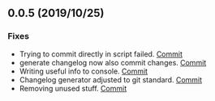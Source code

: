 ## 0.0.5 (2019/10/25)

### Fixes
* Trying to commit directly in script failed. [Commit](https://github.com/lucaspadovan/react-redux-example/56befcb4a191255193dc25bcaece486c95c9f169)
* generate changelog now also commit changes. [Commit](https://github.com/lucaspadovan/react-redux-example/383dfe35db247aa1943be8de083352b33857bf05)
* Writing useful info to console. [Commit](https://github.com/lucaspadovan/react-redux-example/f519454fed78324557b737bf4a56a2871b257275)
* Changelog generator adjusted to git standard. [Commit](https://github.com/lucaspadovan/react-redux-example/9eae6017ebb30ec71d5d6bc828d4e7fb11032206)
* Removing unused stuff. [Commit](https://github.com/lucaspadovan/react-redux-example/b5c6eb4b451071f7aaccca46877709a3eb9d8f10)


